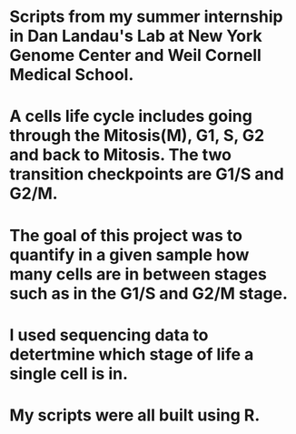 # Scripts from my summer internship in Dan Landau's Lab at New York Genome Center and Weil Cornell Medical School.
# A cells life cycle includes going through the Mitosis(M), G1, S, G2 and back to Mitosis. The two transition checkpoints are G1/S and G2/M.
# The goal of this project was to quantify in a given sample how many cells are in between stages such as in the G1/S and G2/M stage.
# I used sequencing data to detertmine which stage of life a single cell is in.
# My scripts were all built using R.

